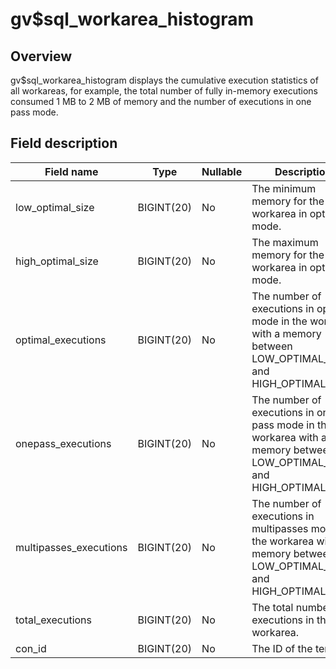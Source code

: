 gv$sql_workarea_histogram 
==============================================



Overview 
-----------------

gv$sql_workarea_histogram displays the cumulative execution statistics of all workareas, for example, the total number of fully in-memory executions consumed 1 MB to 2 MB of memory and the number of executions in one pass mode. 

Field description 
--------------------------



|     **Field name**     |  **Type**  | **Nullable** |                                                      **Description**                                                       |
|------------------------|------------|--------------|----------------------------------------------------------------------------------------------------------------------------|
| low_optimal_size       | BIGINT(20) | No           | The minimum memory for the workarea in optimal mode.                                                                       |
| high_optimal_size      | BIGINT(20) | No           | The maximum memory for the workarea in optimal mode.                                                                       |
| optimal_executions     | BIGINT(20) | No           | The number of executions in optimal mode in the workarea with a memory between LOW_OPTIMAL_SIZE and HIGH_OPTIMAL_SIZE.     |
| onepass_executions     | BIGINT(20) | No           | The number of executions in one pass mode in the workarea with a memory between LOW_OPTIMAL_SIZE and HIGH_OPTIMAL_SIZE.    |
| multipasses_executions | BIGINT(20) | No           | The number of executions in multipasses mode in the workarea with a memory between LOW_OPTIMAL_SIZE and HIGH_OPTIMAL_SIZE. |
| total_executions       | BIGINT(20) | No           | The total number of executions in the workarea.                                                                            |
| con_id                 | BIGINT(20) | No           | The ID of the tenant.                                                                                                      |



